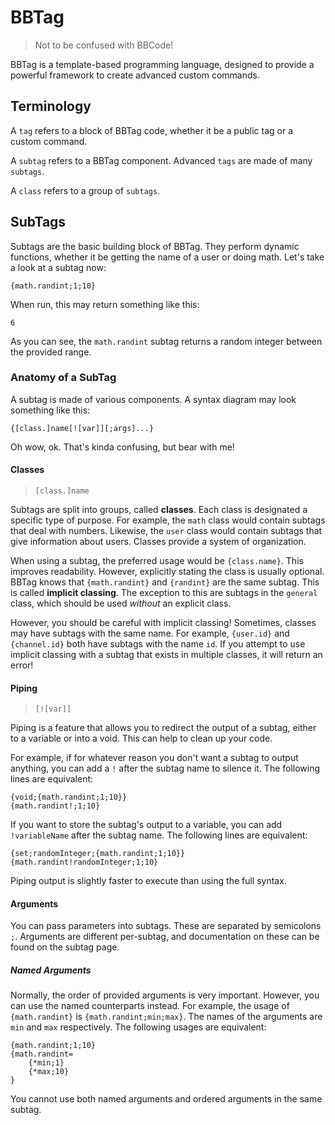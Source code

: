 # BBTag
> Not to be confused with BBCode!

BBTag is a template-based programming language, designed to provide a powerful framework to create advanced custom commands.

## Terminology

A `tag` refers to a block of BBTag code, whether it be a public tag or a custom command.

A `subtag` refers to a BBTag component. Advanced `tags` are made of many `subtags`.

A `class` refers to a group of `subtags`.

## SubTags

Subtags are the basic building block of BBTag. They perform dynamic functions, whether it be getting the name of a user or doing math. Let's take a look at a subtag now:
```
{math.randint;1;10}
```
When run, this may return something like this:
```
6
```
As you can see, the `math.randint` subtag returns a random integer between the provided range.

### Anatomy of a SubTag

A subtag is made of various components. A syntax diagram may look something like this:
```
{[class.]name[![var]][;args]...}
```
Oh wow, ok. That's kinda confusing, but bear with me!

#### Classes

> `[class.]name`

Subtags are split into groups, called **classes**. Each class is designated a specific type of purpose. For example, the `math` class would contain subtags that deal with numbers. Likewise, the `user` class would contain subtags that give information about users. Classes provide a system of organization.

When using a subtag, the preferred usage would be `{class.name}`. This improves readability. However, explicitly stating the class is usually optional. BBTag knows that `{math.randint}` and `{randint}` are the same subtag. This is called **implicit classing**. The exception to this are subtags in the `general` class, which should be used *without* an explicit class.

However, you should be careful with implicit classing! Sometimes, classes may have subtags with the same name. For example, `{user.id}` and `{channel.id}` both have subtags with the name `id`. If you attempt to use implicit classing with a subtag that exists in multiple classes, it will return an error!

#### Piping

> `[![var]]`

Piping is a feature that allows you to redirect the output of a subtag, either to a variable or into a void. This can help to clean up your code.

For example, if for whatever reason you don't want a subtag to output anything, you can add a `!` after the subtag name to silence it. The following lines are equivalent:
```
{void;{math.randint;1;10}}
{math.randint!;1;10}
```
If you want to store the subtag's output to a variable, you can add `!variableName` after the subtag name. The following lines are equivalent:
```
{set;randomInteger;{math.randint;1;10}}
{math.randint!randomInteger;1;10}
```
Piping output is slightly faster to execute than using the full syntax.

#### Arguments

You can pass parameters into subtags. These are separated by semicolons `;`. Arguments are different per-subtag, and documentation on these can be found on the subtag page.

##### Named Arguments

Normally, the order of provided arguments is very important. However, you can use the named counterparts instead. For example, the usage of `{math.randint}` is `{math.randint;min;max}`. The names of the arguments are `min` and `max` respectively. The following usages are equivalent:
```
{math.randint;1;10}
{math.randint=
    {*min;1}
    {*max;10}
}
```
You cannot use both named arguments and ordered arguments in the same subtag.
